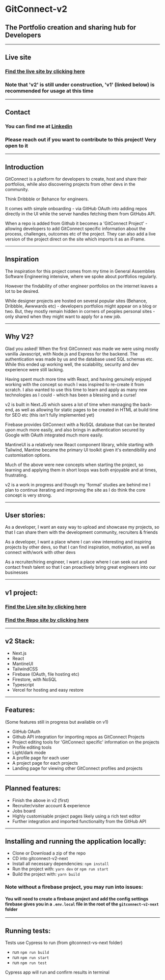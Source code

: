 # GitConnect-v2

## The Portfolio creation and sharing hub for Developers
---

## Live site

### [Find the live site by clicking here](http://git-connect-v2.vercel.app/)

### Note that 'v2' is still under construction, 'v1' (linked below) is recommended for usage at this time
---
## Contact

### You can find me at [Linkedin](https://www.linkedin.com/in/danieltmcgee/)
### Please reach out if you want to contribute to this project! Very open to it
--- 
## Introduction

GitConnect is a platform for developers to create, host and share their portfolios, while also discovering projects from other devs in the community. 

Think Dribbble or Behance for engineers. 


It comes with simple onboarding - via GitHub OAuth into adding repos directly in the UI while the server handles fetching them from GitHubs API.

When a repo is added from Github it becomes a 'GitConnect Project' - allowing developers to add GitConnect specific information about the process, challenges, outcomes etc of the project. They can also add a live version of the project direct on the site which imports it as an iFrame.

--- 
## Inspiration
The inspiration for this project comes from my time in General Assemblies Software Engineering intensive, where we spoke about portfolios regularly. 

However the findability of other engineer portfolios on the internet leaves a lot to be desired.

 While designer projects are hosted on several popular sites (Behance, Dribbble, Awwwards etc) - developers portfolios might appear on a blog or two. But, they mostly remain hidden in corners of peoples personal sites - only shared when they might want to apply for a new job.

--- 
## Why V2?

Glad you asked! When the first GitConnect was made we were using mostly vanilla Javascript, with Node.js and Express for the backend. The authentication was made by us and the database used SQL schemas etc. While this ended up working well, the scalability, security and dev experience were still lacking.

Having spent much more time with React, and having genuinely enjoyed working with the concept so much I was inspired to re-create it from scratch. I also wanted to use this time to learn and apply as many new technologies as I could - which has been a blessing and a curse!

v2 is built in Next.JS which saves a lot of time when managing the back-end, as well as allowing for static pages to be created in HTML at build time for SEO etc (this isn't fully implemented yet)

Firebase provides GitConnect with a NoSQL database that can be iterated upon much more easily, and also brings in authentication secured by Google with OAuth integrated much more easily.

MantineUI is a relatively new React component library, while starting with Tailwind, Mantine became the primary UI toolkit given it's extendibility and customisation options.

Much of the above were new concepts when starting the project, so learning and applying them in short loops was both enjoyable and at times, frustrating.

v2 is a work in progress and though my 'formal' studies are behind me I plan to continue iterating and improving the site as I do think the core concept is very strong.

--- 

## User stories:

As a developer, I want an easy way to upload and showcase my projects, so that I can share them with the development community, recruiters & friends

As a developer, I want a place where I can view interesting and inspiring projects by other devs, so that I can find inspiration, motivation, as well as connect with/work with other devs

As a recruiter/hiring engineer, I want a place where I can seek out and contact fresh talent so that I can proactively bring great engineers into our businesses

---
## v1 project:
### [Find the Live site by clicking here](https://git--connect.herokuapp.com/)
### [Find the Repo site by clicking here](https://github.com/Dannydoesdev/project3)
---
## v2 Stack:
- Next.js
- React
- MantineUI
- TailwindCSS
- Firebase (OAuth, file hosting etc)
- Firestore, with NoSQL
- Typescript
- Vercel for hosting and easy restore
--- 
## Features:
(Some features still in progress but available on v1)

- GitHub OAuth
- Github API integration for importing repos as GitConnect Projects
- Project editing tools for 'GitConnect specific' information on the projects
- Profile editing tools
- Light/dark mode
- A profile page for each user
- A project page for each projects
- Landing page for viewing other GitConnect profiles and projects

---
## Planned features:

- Finish the above in v2 (first)
- Recruiter/visiter account & experience
- Jobs board
- Highly customisable project pages likely using a rich text editor
- Further integration and imported functionality from the GitHub API
---
## Installing and running the application locally:
- Clone or Download a zip of the repo
- CD into gitconnect-v2-next
- Install all necessary dependencies: ```npm install ```
- Run the project with: ```yarn dev``` or ```npm run start```
- Build the project with: ```yarn build```
### Note without a firebase project, you may run into issues:
#### You will need to create a firebase project and add the config settings firebase gives you in a ```.env.local``` file in the root of the ```gitconnect-v2-next``` folder

--- 

## Running tests:

Tests use Cypress to run
(from gitconnect-vs-next folder)
- run ```npm run build```
- run ```npm run start```
- run ```npm run test```

Cypress app will run and confirm results in terminal
